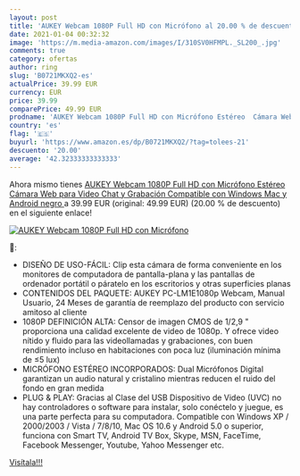 ```yaml
---
layout: post
title: 'AUKEY Webcam 1080P Full HD con Micrófono al 20.00 % de descuento'
date: 2021-01-04 00:32:32
image: 'https://m.media-amazon.com/images/I/310SV0HFMPL._SL200_.jpg'
comments: true
category: ofertas
author: ring
slug: 'B0721MKXQ2-es'
actualPrice: 39.99 EUR
currency: EUR
price: 39.99
comparePrice: 49.99 EUR
prodname: 'AUKEY Webcam 1080P Full HD con Micrófono Estéreo  Cámara Web para Video Chat y Grabación  Compatible con Windows  Mac y Android  negro '
country: 'es'
flag: '🇪🇸'
buyurl: 'https://www.amazon.es/dp/B0721MKXQ2/?tag=tolees-21'
descuento: '20.00'
average: '42.32333333333333'
---
```


Ahora mismo tienes [AUKEY Webcam 1080P Full HD con Micrófono Estéreo  Cámara Web para Video Chat y Grabación  Compatible con Windows  Mac y Android  negro ](https://www.amazon.es/dp/B0721MKXQ2/?tag=tolees-21) a 39.99 EUR (original: 49.99 EUR) (20.00 %  de descuento) en el siguiente enlace!

[![AUKEY Webcam 1080P Full HD con Micrófono](https://m.media-amazon.com/images/I/310SV0HFMPL._SL200_.jpg)](https://www.amazon.es/dp/B0721MKXQ2/?tag=tolees-21)

🔎:

- DISEÑO DE USO-FÁCIL: Clip esta cámara de forma conveniente en los monitores de computadora de pantalla-plana y las pantallas de ordenador portátil o páratelo en los escritorios y otras superficies planas
- CONTENIDOS DEL PAQUETE: AUKEY PC-LM1E1080p Webcam, Manual Usuario, 24 Meses de garantía de reemplazo del producto con servicio amitoso al cliente
- 1080P DEFINICIÓN ALTA: Censor de imagen CMOS de 1/2,9 " proporciona una calidad excelente de video de 1080p. Y ofrece video nítido y fluido para las videollamadas y grabaciones, con buen rendimiento incluso en habitaciones con poca luz (iluminación mínima de ≤5 lux)
- MICRÓFONO ESTÉREO INCORPORADOS: Dual Micrófonos Digital garantizan un audio natural y cristalino mientras reducen el ruido del fondo en gran medida
- PLUG & PLAY: Gracias al Clase del USB Dispositivo de Video (UVC) no hay controladores o software para instalar, solo conéctelo y juegue, es una parte perfecta para su computadora. Compatible con Windows XP / 2000/2003 / Vista / 7/8/10, Mac OS 10.6 y Android 5.0 o superior, funciona con Smart TV, Android TV Box, Skype, MSN, FaceTime, Facebook Messenger, Youtube, Yahoo Messenger etc.

[Visítala!!!](https://www.amazon.es/dp/B0721MKXQ2/?tag=tolees-21)
